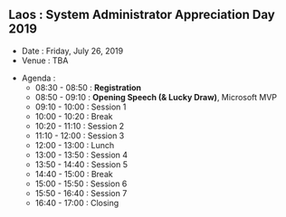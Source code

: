 ## Laos : System Administrator Appreciation Day 2019
+ Date : Friday, July 26, 2019
+ Venue : TBA
- Agenda : 
  - 08:30 - 08:50 : **Registration**
  - 08:50 - 09:10 : **Opening Speech (& Lucky Draw)**, Microsoft MVP
  - 09:10 - 10:00 : Session 1
  - 10:00 - 10:20 : Break
  - 10:20 - 11:10 : Session 2
  - 11:10 - 12:00 : Session 3
  - 12:00 - 13:00 : Lunch
  - 13:00 - 13:50 : Session 4
  - 13:50 - 14:40 : Session 5
  - 14:40 - 15:00 : Break
  - 15:00 - 15:50 : Session 6
  - 15:50 - 16:40 : Session 7
  - 16:40 - 17:00 : Closing